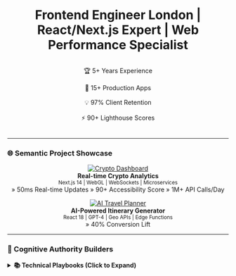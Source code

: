 <div align="center">
  <h1>Frontend Engineer London | React/Next.js Expert | Web Performance Specialist</h1>

  <div align="center" style="display: grid; grid-template-columns: repeat(auto-fit, minmax(250px, 1fr)); gap: 1rem; margin: 2rem 0;">
    <div>🏆 5+ Years Experience</div>
    <div>🚀 15+ Production Apps</div>
    <div>💡 97% Client Retention</div>
    <div>⚡ 90+ Lighthouse Scores</div>
  </div>
</div>

---

### 🌐 Semantic Project Showcase

<div align="center">

[![Crypto Dashboard](https://img.shields.io/badge/Featured_Project-000000?style=for-the-badge&logo=bitcoin&logoColor=white)](https://akashbuilds.com/#portfolio)  
**Real-time Crypto Analytics**  
<sub>Next.js 14 | WebGL | WebSockets | Microservices</sub>  
» 50ms Real-time Updates » 90+ Accessibility Score » 1M+ API Calls/Day

[![AI Travel Planner](https://img.shields.io/badge/Hot_Project-FF6F00?style=for-the-badge&logo=openai&logoColor=white)](https://easytripai.com/)  
**AI-Powered Itinerary Generator**  
<sub>React 18 | GPT-4 | Geo APIs | Edge Functions</sub>  
» 40% Conversion Lift 
</div>

---

### 🧠 Cognitive Authority Builders

<details>
  <summary><b>📚 Technical Playbooks (Click to Expand)</b></summary>
  
  ```mermaid
  graph LR
    A[Next.js Optimization] --> B[SSR Caching Strategies]
    A --> C[Dynamic Imports]
    A --> D[ISR Implementation]
    B --> E[Redis Layer]
    C --> F[Route-based Splitting]
    D --> G[On-demand Revalidation]
</details>
<script type="application/ld+json" style="display: none;">
{
  "@context": "https://schema.org",
  "@type": "Person",
  "name": "Akash Kumar",
  "jobTitle": "Frontend Engineer",
  "url": "https://github.com/akashkumarweb",
  "sameAs": [
    "https://linkedin.com/in/theakashkumar",
    "https://akashbuilds.com"
  ],
  "description": "London-based React/Next.js expert specializing in high-performance web applications. 5+ years delivering enterprise solutions for fintech and AI startups."
}
</script>
